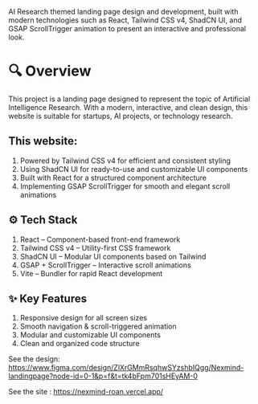 AI Research themed landing page design and development, built with modern technologies such as React, Tailwind CSS v4, ShadCN UI, and GSAP ScrollTrigger animation to present an interactive and professional look.

# 🔍 Overview
This project is a landing page designed to represent the topic of Artificial Intelligence Research. With a modern, interactive, and clean design, this website is suitable for startups, AI projects, or technology research.

## This website:
1. Powered by Tailwind CSS v4 for efficient and consistent styling 
2. Using ShadCN UI for ready-to-use and customizable UI components
3. Built with React for a structured component architecture
4. Implementing GSAP ScrollTrigger for smooth and elegant scroll animations

## ⚙️ Tech Stack
1. React – Component-based front-end framework
2. Tailwind CSS v4 – Utility-first CSS framework
3. ShadCN UI – Modular UI components based on Tailwind
4. GSAP + ScrollTrigger – Interactive scroll animations
5. Vite – Bundler for rapid React development

## ✨ Key Features
1. Responsive design for all screen sizes
2. Smooth navigation & scroll-triggered animation
3. Modular and customizable UI components
4. Clean and organized code structure

See the design: https://www.figma.com/design/ZlXrGMmRsqhwSYzshbIQgg/Nexmind-landingpage?node-id=0-1&p=f&t=tk4bFpm701sHEyAM-0

See the site : https://nexmind-roan.vercel.app/